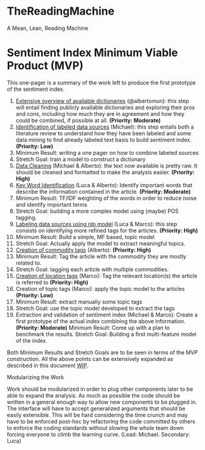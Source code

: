 # TheReadingMachine
A Mean, Lean, Reading Machine



# Sentiment Index Minimum Viable Product (MVP) #

This one-pager is a summary of the work left to produce the first prototype of the sentiment index.

1. [Extensive overview of available dictionaries](https://github.com/EST-Team-Adam/TheReadingMachine/issues/6) (@albertomun): this step will entail finding publicly available dictionaries and exploring their pros and cons, including how much they are in agreement and how they could be combined, if possible at all. **(Priority: Moderate)**
2. [Identification of labeled data sources](https://github.com/EST-Team-Adam/TheReadingMachine/issues/10) (Michael): this step entails both a literature review to understand how they have been labeled and some data mining to find already labeled text basis to build sentiment index. **(Priority: Low)**
 1. Minimum Result: writing a one pager on how to combine labeled sources
 2. Stretch Goal: train a model to construct a dictionary
3. [Data Cleaning](https://github.com/EST-Team-Adam/TheReadingMachine/issues/5) (Michael & Alberto): the text now available is pretty raw. It should be cleaned and formatted to make the analysis easier. **(Priority: High)**
4. [Key Word Identification](https://github.com/EST-Team-Adam/TheReadingMachine/issues/4) (Luca & Alberto): Identify important words that describe the information contained in the article. **(Priority: Moderate)**
 1. Minimum Result: TF/IDF weighting of the words in order to reduce noise and identify important terms
 2. Stretch Goal: building a more complex model using (maybe) POS tagging.
5. [Labeling data sources using nlp model](https://github.com/EST-Team-Adam/TheReadingMachine/issues/3) (Luca & Marco): this step consists on identifying more refined tags for the articles. **(Priority: High)**
 1. Minimum Result: Build a simple, MF based, topic model
 2. Stretch Goal: Actually apply the model to extract meaningful topics.
6. [Creation of commodity tags](https://github.com/EST-Team-Adam/TheReadingMachine/issues/1) (Alberto): **(Priority: High)**
 1. Minimum Result: Tag the article with the commodity they are mostly related to. 
 2. Stretch Goal: tagging each article with multiple commodities.
7. [Creation of location tags](https://github.com/EST-Team-Adam/TheReadingMachine/issues/2) (Marco): Tag the relevant location(s) the article is referred to **(Priority: High)**
8. Creation of topic tags (Marco): apply the topic model to the articles **(Priority: Low)**
 1. Minimum Result: extract manually some topic tags
 2. Stretch Goal: use the topic model developed to extract the tags
9. Extraction and validation of sentiment index (Michael & Marco): Create a first prototype of the actual index combining the above information. **(Priority: Moderate)**
Minimum Result: Come up with a plan to benchmark the results. 
Stretch Goal: Building a first multi-feature model of the index. 

Both Minimum Results and Stretch Goals are to be seen in terms of the MVP construction. All the above points can be extensively expanded as described in this document [WIP](https://docs.google.com/document/d/1iM5CWtOyfk_H7aGOuXKP46ueairymlT2ZcOhImLxTGE/edit).



Modularizing the Work

Work should be modularized in order to plug other components later to be able to expand the analysis. As much as possible the code should be written in a general enough way to allow new components to be plugged in. The interface will have to accept generalized arguments that should be easily extensible. This will be hard considering the time crunch and may have to be enforced post-hoc by refactoring the code committed by others to enforce the coding standards without slowing the whole team down forcing everyone to climb the learning curve.
 (Lead: Michael. Secondary: Luca)
